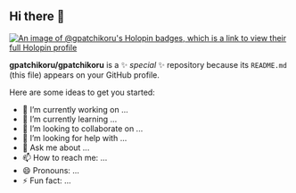 ## Hi there 👋

[![An image of @gpatchikoru's Holopin badges, which is a link to view their full Holopin profile](https://holopin.me/gpatchikoru)](https://holopin.io/@gpatchikoru/badges)

**gpatchikoru/gpatchikoru** is a ✨ _special_ ✨ repository because its `README.md` (this file) appears on your GitHub profile.

Here are some ideas to get you started:

- 🔭 I’m currently working on ...
- 🌱 I’m currently learning ...
- 👯 I’m looking to collaborate on ...
- 🤔 I’m looking for help with ...
- 💬 Ask me about ...
- 📫 How to reach me: ...
- 😄 Pronouns: ...
- ⚡ Fun fact: ...

